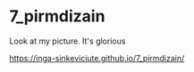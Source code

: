# 7_pirmdizain
Look at my picture. It's glorious

https://inga-sinkeviciute.github.io/7_pirmdizain/
